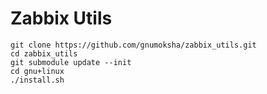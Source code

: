 Zabbix Utils
=========

```
git clone https://github.com/gnumoksha/zabbix_utils.git
cd zabbix_utils
git submodule update --init
cd gnu+linux
./install.sh
```


